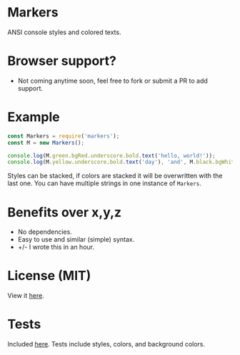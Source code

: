 # Markers
ANSI console styles and colored texts.

# Browser support?
* Not coming anytime soon, feel free to fork or submit a PR to add support.

# Example
```js
const Markers = require('markers');
const M = new Markers();

console.log(M.green.bgRed.underscore.bold.text('hello, world!'));
console.log(M.yellow.underscore.bold.text('day'), 'and', M.black.bgWhite.text('night'));
```
Styles can be stacked, if colors are stacked it will be overwritten with the last one.
You can have multiple strings in one instance of ``Markers``.

# Benefits over x,y,z
* No dependencies.
* Easy to use and similar (simple) syntax.
* +/- I wrote this in an hour.

# License (MIT)
View it [here](./LICENSE).

# Tests
Included [here](./test). Tests include styles, colors, and background colors.
